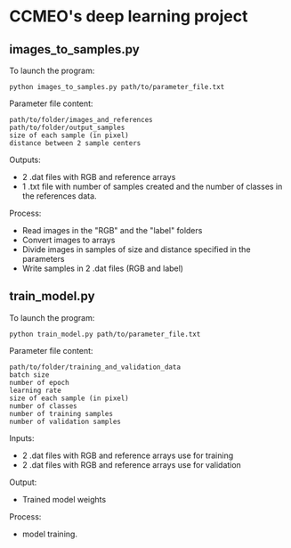 # CCMEO's deep learning project

## images_to_samples.py  
To launch the program:  
``` 
python images_to_samples.py path/to/parameter_file.txt
```  
Parameter file content:  
```
path/to/folder/images_and_references
path/to/folder/output_samples
size of each sample (in pixel)
distance between 2 sample centers
```

Outputs:
- 2 .dat files with RGB and reference arrays
- 1 .txt file with number of samples created and the number of classes in the references data.

Process: 
- Read images in the "RGB" and the "label" folders
- Convert images to arrays
- Divide images in samples of size and distance specified in the parameters
- Write samples in 2 .dat files (RGB and label)

## train_model.py
To launch the program:  
``` 
python train_model.py path/to/parameter_file.txt
```  
Parameter file content:  
```
path/to/folder/training_and_validation_data
batch size
number of epoch
learning rate
size of each sample (in pixel)
number of classes
number of training samples
number of validation samples
```

Inputs:
- 2 .dat files with RGB and reference arrays use for training
- 2 .dat files with RGB and reference arrays use for validation

Output:
- Trained model weights

Process:
- model training. 


